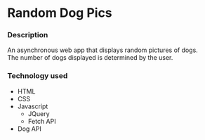 # Random Dog Pics #

### Description ###

An asynchronous web app that displays random pictures of dogs.  
The number of dogs displayed is determined by the user.

### Technology used ###

+ HTML
+ CSS
+ Javascript
  + JQuery
  + Fetch API
+ Dog API
